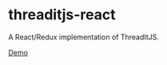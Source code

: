 # threaditjs-react

A React/Redux implementation of ThreadItJS.

[Demo](http://react.threaditjs.benpaulhanna.com/)
